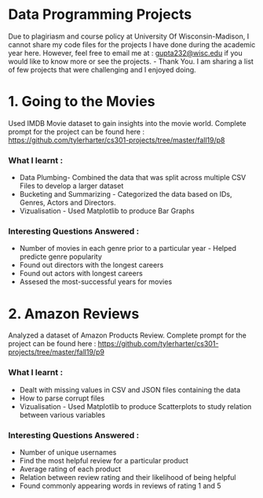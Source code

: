 # Data Programming Projects
Due to plagiriasm and course policy at University Of Wisconsin-Madison, I cannot share my code files for the projects I have done during the academic year here. However, feel free to email me at : gupta232@wisc.edu if you would like to know more or see the projects. - Thank You. I am sharing a list of few projects that were challenging and I enjoyed doing. 

# 1. Going to the Movies 
Used IMDB Movie dataset to gain insights into the movie world. Complete prompt for the project can be found here : https://github.com/tylerharter/cs301-projects/tree/master/fall19/p8

### What I learnt :
- Data Plumbing- Combined the data that was split across multiple CSV Files to develop a larger dataset
- Bucketing and Summarizing - Categorized the data based on IDs, Genres, Actors and Directors.
- Vizualisation - Used Matplotlib to produce Bar Graphs
### Interesting Questions Answered :
- Number of movies in each genre prior to a particular year - Helped predicte genre popularity
- Found out directors with the longest careers
- Found out actors with longest careers
- Assesed the most-successful years for movies



# 2. Amazon Reviews 
Analyzed a dataset of Amazon Products Review. Complete prompt for the project can be found here : https://github.com/tylerharter/cs301-projects/tree/master/fall19/p9

### What I learnt :
- Dealt with missing values in CSV and JSON files containing the data
- How to parse corrupt files
- Vizualisation - Used Matplotlib to produce Scatterplots to study relation between various variables 
### Interesting Questions Answered :
- Number of unique usernames
- Find the most helpful review for a particular product
- Average rating of each product
- Relation between review rating and their likelihood of being helpful
- Found commonly appearing words in reviews of rating 1 and 5










